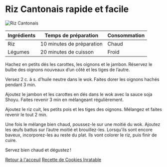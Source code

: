 # Riz Cantonais rapide et facile

![Riz Cantonais](https://www.autourduriz.com/asianfood/wp-content/uploads/2023/02/Riz-cantonais-4-773x773.jpeg)

 

| Ingrédients| Temps de préparation       | Consommation     |
|------------|--------------------------  |----------------- |
| Riz        |10 minutes de préparation   | Chaud            |
| Légumes    |20 minutes de cuisson       | Froid            |


Hachez en petits dés les carottes, les oignons et le jambon. Réservez le bulbe des oignons nouveaux d’un côté et les tiges de l’autre.


Versez 2 c. à s. d’huile neutre dans le wok. Faites dorer les oignons hachés pendant 3 min.


Ajoutez le jambon et les carottes en dés dans le wok avec la sauce soja Shoyu. Faites revenir 3 min en mélangeant régulièrement.


Ajoutez le riz cuit, les petits pois et les tiges des oignons. Mélangez et faites revenir le tout 2 min.


Une fois le mélange bien chaud, poussez-le sur une moitié du wok. Ajoutez les œufs battus sur l’autre moitié et brouillez-les. Lorsqu’ils sont encore baveux, incorporez-les au reste du plat. Ils vont colorer le riz, puis finir de cuire.


Servez bien chaud et dégustez !

[Retour à l'acceuil](index.md)
[Recette de Cookies Inratable](page2.md)
